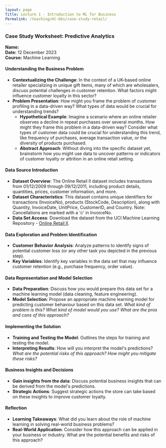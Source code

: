 ```yaml
---
layout: page
Title: Lecture 1 - Introduction to ML for Business
Permalink: /teaching/ml-bbs/case-study-retail/
---
```


### Case Study Worksheet: Predictive Analytics

**Name:**  
**Date:** 12 December 2023  
**Course:** Machine Learning

#### Understanding the Business Problem

- **Contextualizing the Challenge**: In the context of a UK-based online retailer specializing in unique gift items, many of which are wholesalers, discuss potential challenges in customer retention. What factors might influence customer loyalty in this sector?
- **Problem Presentation**: How might you frame the problem of customer profiling in a data-driven way? What types of data would be crucial for understanding trends?
  - **Hypothetical Example**: Imagine a scenario where an online retailer observes a decline in repeat purchases over several months. How might they frame this problem in a data-driven way? Consider what types of customer data could be crucial for understanding this trend, like frequency of purchases, average transaction value, or the diversity of products purchased.
  - **Abstract Approach**: Without diving into the specific dataset yet, brainstorm how you might use data to uncover patterns or indicators of customer loyalty or attrition in an online retail setting.

#### Data Source Introduction

- **Dataset Overview**: The Online Retail II dataset includes transactions from 01/12/2009 through 09/12/2011, including product details, quantities, prices, customer information, and more.
- **Dataset Characteristics**: This dataset contains unique identifiers for transactions (InvoiceNo), products (StockCode, Description), along with Quantity, InvoiceDate, UnitPrice, CustomerID, and Country. Note: Cancellations are marked with a 'c' in InvoiceNo.
- **Data Set Access**: Download the dataset from the UCI Machine Learning Repository - [Online Retail II](https://archive.ics.uci.edu/ml/datasets/Online+Retail+II).

#### Data Exploration and Problem Identification

- **Customer Behavior Analysis**: Analyze patterns to identify signs of potential customer loss (or any other task you depicted in the previous step).
- **Key Variables**: Identify key variables in the data set that may influence customer retention  (e.g., purchase frequency, order value).

#### Data Representation and Model Selection

- **Data Preparation**: Discuss how you would prepare this data set for a machine learning model (data cleaning, feature engineering).
- **Model Selection**: Propose an appropriate machine learning model for predicting customer behaviour based on this data set. *What kind of problem is this? What kind of model would you use? What are the pros and cons of this approach?*

#### Implementing the Solution

- **Training and Testing the Model**: Outlines the steps for training and testing the model.
- **Interpreting Results**: How will you interpret the model's predictions? *What are the potential risks of this approach? How might you mitigate these risks?*

#### Business Insights and Decisions

- **Gain insights from the data**: Discuss potential business insights that can be derived from the model's predictions.
- **Strategic Actions**: Suggest strategic actions the store can take based on these insights to improve customer loyalty.

#### Reflection

- **Learning Takeaways**: What did you learn about the role of machine learning in solving real-world business problems?
- **Real-World Application**: Consider how this approach can be applied in your business or industry. What are the potential benefits and risks of this approach?
<!-- - **Compare your answers**: The instructor prepared a quick [analysis](case-study-retail-solution) that can be used to compare your ideas with an actual implementation. -->
